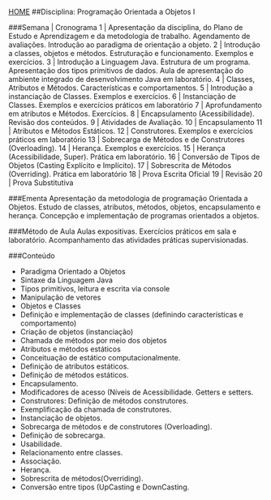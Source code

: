 [HOME](https://github.com/lucastafarelbs/Ensino-Superior-de-Informatica-GRATUITO) 
##Disciplina: Programação Orientada a Objetos I

###Semana | Cronograma
1	| Apresentação da disciplina, do Plano de Estudo e Aprendizagem e da metodologia de trabalho. Agendamento de avaliações. Introdução ao paradigma de orientação a objeto.
2	| Introdução a classes, objetos e métodos. Estruturação e funcionamento. Exemplos e exercícios.
3	| Introdução a Linguagem Java. Estrutura de um programa. Apresentação dos tipos primitivos de dados. Aula de apresentação do ambiente integrado de desenvolvimento Java em laboratório.
4	| Classes, Atributos e Métodos. Características e comportamentos.
5	| Introdução a instanciação de Classes. Exemplos e exercícios.
6	| Instanciação de Classes. Exemplos e exercícios práticos em laboratório
7	| Aprofundamento em atributos e Métodos. Exercícios.
8	| Encapsulamento (Acessibilidade). Revisão dos conteúdos.
9	| Atividades de Avaliação.
10	| Encapsulamento
11	| Atributos e Métodos Estáticos.
12	| Construtores. Exemplos e exercícios práticos em laboratório
13	| Sobrecarga de Métodos e de Construtores (Overloading).
14	| Herança. Exemplos e exercícios.
15	| Herança (Acessibilidade, Super). Prática em laboratório.
16	| Conversão de Tipos de Objetos (Casting Explícito e Implícito).
17	| Sobrescrita de Métodos (Overriding). Prática em laboratório
18	| Prova Escrita Oficial
19	| Revisão
20	| Prova Substitutiva

###Ementa
Apresentação da metodologia de programação Orientada a Objetos. Estudo de classes, atributos, métodos, objetos, encapsulamento e herança. Concepção e implementação de programas orientados a objetos.

###Método de Aula
Aulas expositivas. Exercícios práticos em sala e laboratório. Acompanhamento das atividades práticas supervisionadas.

###Conteúdo
- Paradigma Orientado a Objetos
- Sintaxe da Linguagem Java
- Tipos primitivos, leitura e escrita via console
- Manipulação de vetores
- Objetos e Classes
- Definição e implementação de classes (definindo características e comportamento)
- Criação de objetos (instanciação)
- Chamada de métodos por meio dos objetos
- Atributos e métodos estáticos
- Conceituação de estático computacionalmente.
- Definição de atributos estáticos.
- Definição de métodos estáticos.
- Encapsulamento.
- Modificadores de acesso (Níveis de Acessibilidade. Getters e setters.
- Construtores: Definição de métodos construtores.
- Exemplificação da chamada de construtores.
- Instanciação de objetos.
- Sobrecarga de métodos e de construtores (Overloading).
- Definição de sobrecarga.
- Usabilidade.
- Relacionamento entre classes.
- Associação.
- Herança.
- Sobrescrita de métodos(Overriding).
- Conversão entre tipos (UpCasting e DownCasting.